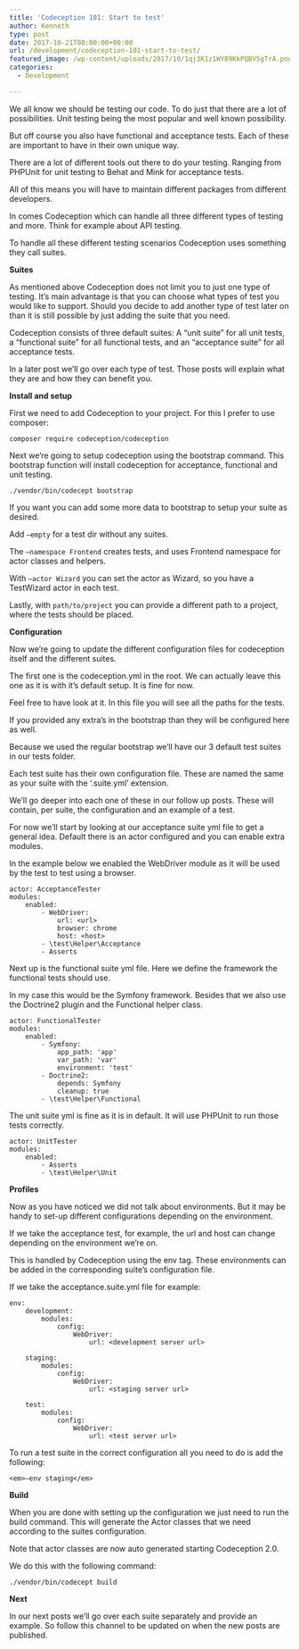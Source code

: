 ```yaml
---
title: 'Codeception 101: Start to test'
author: Kenneth
type: post
date: 2017-10-21T00:00:00+00:00
url: /development/codeception-101-start-to-test/
featured_image: /wp-content/uploads/2017/10/1qj3K1z1WY89KkPQBVSgTrA.png
categories:
  - Development

---
```

We all know we should be testing our code. To do just that there are a lot of possibilities. Unit testing being the most popular and well known possibility.

But off course you also have functional and acceptance tests. Each of these are important to have in their own unique way.

There are a lot of different tools out there to do your testing. Ranging from PHPUnit for unit testing to Behat and Mink for acceptance tests.

All of this means you will have to maintain different packages from different developers.

In comes Codeception which can handle all three different types of testing and more. Think for example about API testing.

To handle all these different testing scenarios Codeception uses something they call suites.

**Suites**

As mentioned above Codeception does not limit you to just one type of testing. It’s main advantage is that you can choose what types of test you would like to support. Should you decide to add another type of test later on than it is still possible by just adding the suite that you need.

Codeception consists of three default suites: A “unit suite” for all unit tests, a “functional suite” for all functional tests, and an “acceptance suite” for all acceptance tests.

In a later post we’ll go over each type of test. Those posts will explain what they are and how they can benefit you.

**Install and setup**

First we need to add Codeception to your project. For this I prefer to use composer:

<pre class="wp-block-code"><code>composer require codeception/codeception</code></pre>

Next we’re going to setup codeception using the bootstrap command. This bootstrap function will install codeception for acceptance, functional and unit testing.

<pre class="wp-block-code"><code>./vendor/bin/codecept bootstrap</code></pre>

If you want you can add some more data to bootstrap to setup your suite as desired.

Add `—empty` for a test dir without any suites.

The `—namespace Frontend` creates tests, and uses Frontend namespace for actor classes and helpers.

With `—actor Wizard` you can set the actor as Wizard, so you have a TestWizard actor in each test.

Lastly, with `path/to/project` you can provide a different path to a project, where the tests should be placed.

**Configuration**

Now we’re going to update the different configuration files for codeception itself and the different suites.

The first one is the codeception.yml in the root. We can actually leave this one as it is with it’s default setup. It is fine for now.

Feel free to have look at it. In this file you will see all the paths for the tests.

If you provided any extra’s in the bootstrap than they will be configured here as well.

Because we used the regular bootstrap we’ll have our 3 default test suites in our tests folder.

Each test suite has their own configuration file. These are named the same as your suite with the ‘.suite.yml’ extension.

We’ll go deeper into each one of these in our follow up posts. These will contain, per suite, the configuration and an example of a test.

For now we’ll start by looking at our acceptance suite yml file to get a general idea. Default there is an actor configured and you can enable extra modules.

In the example below we enabled the WebDriver module as it will be used by the test to test using a browser.

<pre class="wp-block-code"><code>actor: AcceptanceTester
modules:
    enabled:
        - WebDriver:
            url: &lt;url>
            browser: chrome
            host: &lt;host>
        - \test\Helper\Acceptance
        - Asserts</code></pre>

Next up is the functional suite yml file. Here we define the framework the functional tests should use.

In my case this would be the Symfony framework. Besides that we also use the Doctrine2 plugin and the Functional helper class.

<pre class="wp-block-code"><code>actor: FunctionalTester
modules:
    enabled:
        - Symfony:
            app_path: 'app'
            var_path: 'var'
            environment: 'test'
        - Doctrine2:
            depends: Symfony
            cleanup: true
        - \test\Helper\Functional</code></pre>

The unit suite yml is fine as it is in default. It will use PHPUnit to run those tests correctly.

<pre class="wp-block-code"><code>actor: UnitTester
modules:
    enabled:
        - Asserts
        - \test\Helper\Unit</code></pre>

**Profiles**

Now as you have noticed we did not talk about environments. But it may be handy to set-up different configurations depending on the environment.

If we take the acceptance test, for example, the url and host can change depending on the environment we’re on.

This is handled by Codeception using the env tag. These environments can be added in the corresponding suite’s configuration file.

If we take the acceptance.suite.yml file for example:

<pre class="wp-block-code"><code>env:
    development:
        modules:
            config:
                WebDriver:
                    url: &lt;development server url>

    staging:
        modules:
            config:
                WebDriver:
                    url: &lt;staging server url>

    test:
        modules:
            config:
                WebDriver:
                    url: &lt;test server url></code></pre>

To run a test suite in the correct configuration all you need to do is add the following:

`<em>—env staging</em>`

**Build**

When you are done with setting up the configuration we just need to run the build command. This will generate the Actor classes that we need according to the suites configuration.

Note that actor classes are now auto generated starting Codeception 2.0.

We do this with the following command:

<pre class="wp-block-code"><code>./vendor/bin/codecept build</code></pre>

**Next**

In our next posts we’ll go over each suite separately and provide an example. So follow this channel to be updated on when the new posts are published.